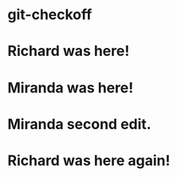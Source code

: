 # git-checkoff

# Richard was here!

# Miranda was here!

# Miranda second edit.

# Richard was here again!